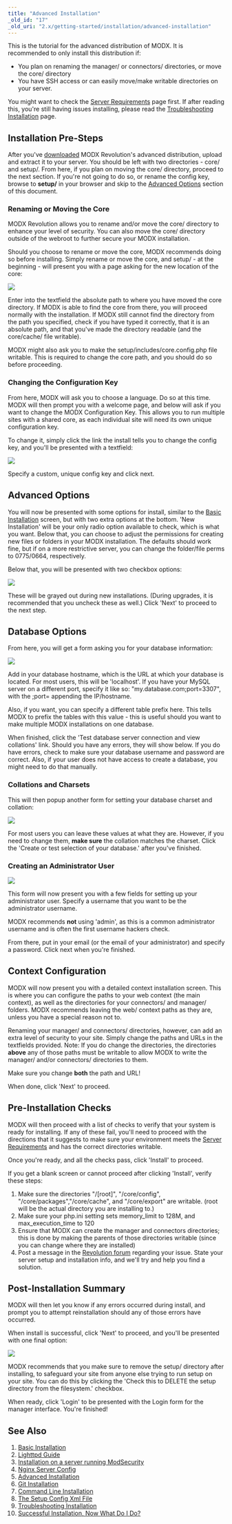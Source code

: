 ```yaml
---
title: "Advanced Installation"
_old_id: "17"
_old_uri: "2.x/getting-started/installation/advanced-installation"
---
```


This is the tutorial for the advanced distribution of MODX. It is recommended to only install this distribution if:

- You plan on renaming the manager/ or connectors/ directories, or move the core/ directory
- You have SSH access or can easily move/make writable directories on your server.

You might want to check the [Server Requirements](getting-started/server-requirements "Server Requirements") page first. If after reading this, you're still having issues installing, please read the [Troubleshooting Installation](getting-started/installation/troubleshooting "Troubleshooting Installation") page.

## Installation Pre-Steps

After you've [downloaded](getting-started/installation "Installation") MODX Revolution's advanced distribution, upload and extract it to your server. You should be left with two directories - core/ and setup/. From here, if you plan on moving the core/ directory, proceed to the next section. If you're not going to do so, or rename the config key, browse to **setup/** in your browser and skip to the [Advanced Options](#AdvancedInstallation-AdvancedOptions) section of this document.

### Renaming or Moving the Core

MODX Revolution allows you to rename and/or move the core/ directory to enhance your level of security. You can also move the core/ directory outside of the webroot to further secure your MODX installation.

Should you choose to rename or move the core, MODX recommends doing so before installing. Simply rename or move the core, and setup/ - at the beginning - will present you with a page asking for the new location of the core:

![](setup-corefinder.png)

Enter into the textfield the absolute path to where you have moved the core directory. If MODX is able to find the core from there, you will proceed normally with the installation. If MODX still cannot find the directory from the path you specified, check if you have typed it correctly, that it is an absolute path, and that you've made the directory readable (and the core/cache/ file writable).

MODX might also ask you to make the setup/includes/core.config.php file writable. This is required to change the core path, and you should do so before proceeding.

### Changing the Configuration Key

From here, MODX will ask you to choose a language. Do so at this time. MODX will then prompt you with a welcome page, and below will ask if you want to change the MODX Configuration Key. This allows you to run multiple sites with a shared core, as each individual site will need its own unique configuration key.

To change it, simply click the link the install tells you to change the config key, and you'll be presented with a textfield:

![](setup-configkey.png)

Specify a custom, unique config key and click next.

## Advanced Options

You will now be presented with some options for install, similar to the [Basic Installation](getting-started/installation/standard "Basic Installation") screen, but with two extra options at the bottom. 'New Installation' will be your only radio option available to check, which is what you want. Below that, you can choose to adjust the permissions for creating new files or folders in your MODX installation. The defaults should work fine, but if on a more restrictive server, you can change the folder/file perms to 0775/0664, respectively.

Below that, you will be presented with two checkbox options:

![](setup-advopt.png)

These will be grayed out during new installations. (During upgrades, it is recommended that you uncheck these as well.) Click 'Next' to proceed to the next step.

## Database Options

From here, you will get a form asking you for your database information:

![](setup-db1.png)

Add in your database hostname, which is the URL at which your database is located. For most users, this will be 'localhost'. If you have your MySQL server on a different port, specify it like so: "my.database.com;port=3307", with the ;port= appending the IP/hostname.

Also, if you want, you can specify a different table prefix here. This tells MODX to prefix the tables with this value - this is useful should you want to make multiple MODX installations on one database.

When finished, click the 'Test database server connection and view collations' link. Should you have any errors, they will show below. If you do have errors, check to make sure your database username and password are correct. Also, if your user does not have access to create a database, you might need to do that manually.

### Collations and Charsets

This will then popup another form for setting your database charset and collation:

![](setup-db2.png)

For most users you can leave these values at what they are. However, if you need to change them, **make sure** the collation matches the charset. Click the 'Create or test selection of your database.' after you've finished.

### Creating an Administrator User

![](setup-db3.png)

This form will now present you with a few fields for setting up your administrator user. Specify a username that you want to be the administrator username.

MODX recommends **not** using 'admin', as this is a common administrator username and is often the first username hackers check.

From there, put in your email (or the email of your administrator) and specify a password. Click next when you're finished.

## Context Configuration

MODX will now present you with a detailed context installation screen. This is where you can configure the paths to your web context (the main context), as well as the directories for your connectors/ and manager/ folders. MODX recommends leaving the web/ context paths as they are, unless you have a special reason not to.

Renaming your manager/ and connectors/ directories, however, can add an extra level of security to your site. Simply change the paths and URLs in the textfields provided. Note: If you do change the directories, the directories **above** any of those paths must be writable to allow MODX to write the manager/ and/or connectors/ directories to them.

Make sure you change **both** the path and URL!

When done, click 'Next' to proceed.

## Pre-Installation Checks

MODX will then proceed with a list of checks to verify that your system is ready for installing. If any of these fail, you'll need to proceed with the directions that it suggests to make sure your environment meets the [Server Requirements](getting-started/server-requirements "Server Requirements") and has the correct directories writable.

Once you're ready, and all the checks pass, click 'Install' to proceed.

If you get a blank screen or cannot proceed after clicking 'Install', verify these steps:

1. Make sure the directories "/\[root\]", "/core/config", "/core/packages","/core/cache", and "/core/export" are writable. (root will be the actual directory you are installing to.)
2. Make sure your php.ini setting sets memory\_limit to 128M, and max\_execution\_time to 120
3. Ensure that MODX can create the manager and connectors directories; this is done by making the parents of those directories writable (since you can change where they are installed)
4. Post a message in the [Revolution forum](http://modxcms.com/forums/index.php/board,280.0.html) regarding your issue. State your server setup and installation info, and we'll try and help you find a solution.

## Post-Installation Summary

MODX will then let you know if any errors occurred during install, and prompt you to attempt reinstallation should any of those errors have occurred.

When install is successful, click 'Next' to proceed, and you'll be presented with one final option:

![](setup-cleanup1.png)

MODX recommends that you make sure to remove the setup/ directory after installing, to safeguard your site from anyone else trying to run setup on your site. You can do this by clicking the 'Check this to DELETE the setup directory from the filesystem.' checkbox.

When ready, click 'Login' to be presented with the Login form for the manager interface. You're finished!

## See Also

1. [Basic Installation](getting-started/installation/standard)
2. [Lighttpd Guide](getting-started/friendly-urls/lighttpd)
3. [Installation on a server running ModSecurity](getting-started/installation/troubleshooting/modsecurity)
4. [Nginx Server Config](getting-started/friendly-urls/nginx)
5. [Advanced Installation](getting-started/installation/advanced)
6. [Git Installation](getting-started/installation/git)
7. [Command Line Installation](getting-started/installation/cli)
8. [The Setup Config Xml File](getting-started/installation/cli/config.xml)
9. [Troubleshooting Installation](getting-started/installation/troubleshooting)
10. [Successful Installation, Now What Do I Do?](getting-started/getting-started)
